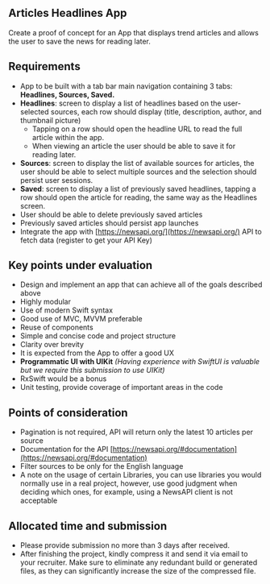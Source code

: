 ## Articles Headlines App
Create a proof of concept for an App that displays trend articles and allows the user to save the news for reading later.

## Requirements
- App to be built with a tab bar main navigation containing 3 tabs: **Headlines, Sources, Saved.**
- **Headlines**: screen to display a list of headlines based on the user-selected sources, each row should display (title, description, author, and thumbnail picture)
  - Tapping on a row should open the headline URL to read the full article within the app.
  - When viewing an article the user should be able to save it for reading later.
- **Sources**: screen to display the list of available sources for articles, the user should be able to select multiple sources and the selection should persist user sessions.
- **Saved**: screen to display a list of previously saved headlines, tapping a row should open the article for reading, the same way as the Headlines screen.
- User should be able to delete previously saved articles
- Previously saved articles should persist app launches
- Integrate the app with [https://newsapi.org/](https://newsapi.org/) API to fetch data (register to get your API Key)  

## Key points under evaluation
- Design and implement an app that can achieve all of the goals described above
- Highly modular
- Use of modern Swift syntax
- Good use of MVC, MVVM preferable
- Reuse of components
- Simple and concise code and project structure
- Clarity over brevity
- It is expected from the App to offer a good UX
- **Programmatic UI with UIKit** _(Having experience with SwiftUI is valuable but we require this submission to use UIKit)_
- RxSwift would be a bonus
- Unit testing, provide coverage of important areas in the code

## Points of consideration
- Pagination is not required, API will return only the latest 10 articles per source
- Documentation for the API [https://newsapi.org/#documentation](https://newsapi.org/#documentation)
- Filter sources to be only for the English language
- A note on the usage of certain Libraries, you can use libraries you would normally use in a real project, however, use good judgment when deciding which ones, for example, using a NewsAPI client is not acceptable

## Allocated time and submission
- Please provide submission no more than 3 days after received.
- After finishing the project, kindly compress it and send it via email to your recruiter. Make sure to eliminate any redundant build or generated files, as they can significantly increase the size of the compressed file.
